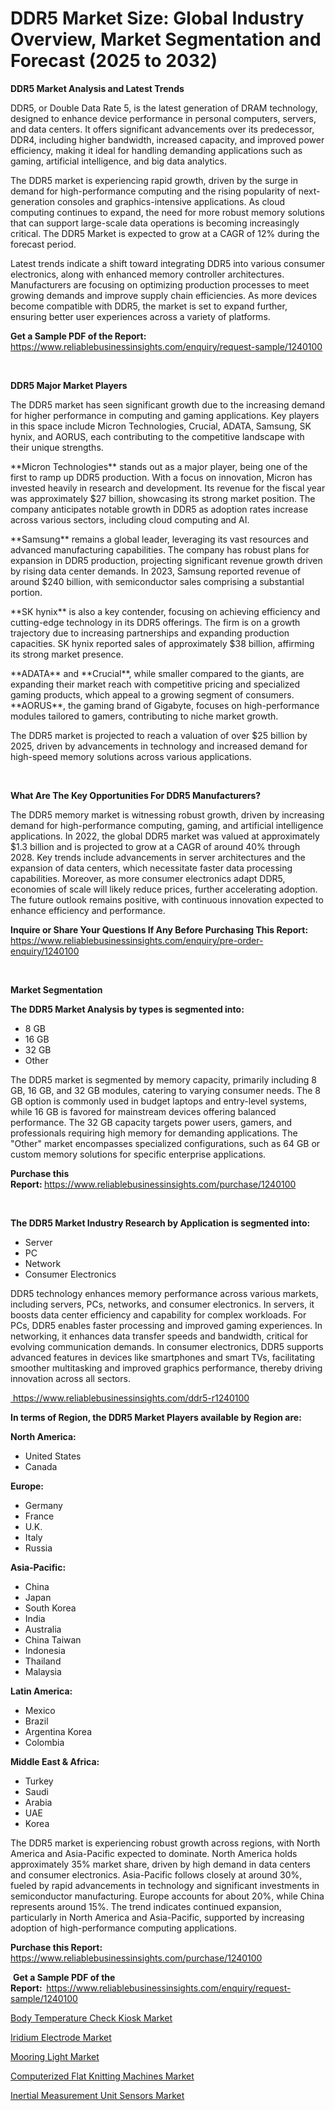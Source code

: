 <p><h1>DDR5 Market Size: Global Industry Overview, Market Segmentation and Forecast (2025 to 2032)</h1></p><p><strong>DDR5 Market Analysis and Latest Trends</strong></p>
<p><p>DDR5, or Double Data Rate 5, is the latest generation of DRAM technology, designed to enhance device performance in personal computers, servers, and data centers. It offers significant advancements over its predecessor, DDR4, including higher bandwidth, increased capacity, and improved power efficiency, making it ideal for handling demanding applications such as gaming, artificial intelligence, and big data analytics.</p><p>The DDR5 market is experiencing rapid growth, driven by the surge in demand for high-performance computing and the rising popularity of next-generation consoles and graphics-intensive applications. As cloud computing continues to expand, the need for more robust memory solutions that can support large-scale data operations is becoming increasingly critical. The DDR5 Market is expected to grow at a CAGR of 12% during the forecast period. </p><p>Latest trends indicate a shift toward integrating DDR5 into various consumer electronics, along with enhanced memory controller architectures. Manufacturers are focusing on optimizing production processes to meet growing demands and improve supply chain efficiencies. As more devices become compatible with DDR5, the market is set to expand further, ensuring better user experiences across a variety of platforms.</p></p>
<p><strong>Get a Sample PDF of the Report:&nbsp;</strong> <a href="https://www.reliablebusinessinsights.com/enquiry/request-sample/1240100?utm_campaign=1117&utm_medium=2&utm_source=Github&utm_content=ia&utm_term=11022025&utm_id=ddr5">https://www.reliablebusinessinsights.com/enquiry/request-sample/1240100</a></p>
<p>&nbsp;</p>
<p><strong>DDR5 Major Market Players</strong></p>
<p><p>The DDR5 market has seen significant growth due to the increasing demand for higher performance in computing and gaming applications. Key players in this space include Micron Technologies, Crucial, ADATA, Samsung, SK hynix, and AORUS, each contributing to the competitive landscape with their unique strengths.</p><p>**Micron Technologies** stands out as a major player, being one of the first to ramp up DDR5 production. With a focus on innovation, Micron has invested heavily in research and development. Its revenue for the fiscal year was approximately $27 billion, showcasing its strong market position. The company anticipates notable growth in DDR5 as adoption rates increase across various sectors, including cloud computing and AI.</p><p>**Samsung** remains a global leader, leveraging its vast resources and advanced manufacturing capabilities. The company has robust plans for expansion in DDR5 production, projecting significant revenue growth driven by rising data center demands. In 2023, Samsung reported revenue of around $240 billion, with semiconductor sales comprising a substantial portion.</p><p>**SK hynix** is also a key contender, focusing on achieving efficiency and cutting-edge technology in its DDR5 offerings. The firm is on a growth trajectory due to increasing partnerships and expanding production capacities. SK hynix reported sales of approximately $38 billion, affirming its strong market presence.</p><p>**ADATA** and **Crucial**, while smaller compared to the giants, are expanding their market reach with competitive pricing and specialized gaming products, which appeal to a growing segment of consumers. **AORUS**, the gaming brand of Gigabyte, focuses on high-performance modules tailored to gamers, contributing to niche market growth.</p><p>The DDR5 market is projected to reach a valuation of over $25 billion by 2025, driven by advancements in technology and increased demand for high-speed memory solutions across various applications.</p></p>
<p>&nbsp;</p>
<p><strong>What Are The Key Opportunities For DDR5 Manufacturers?</strong></p>
<p><p>The DDR5 memory market is witnessing robust growth, driven by increasing demand for high-performance computing, gaming, and artificial intelligence applications. In 2022, the global DDR5 market was valued at approximately $1.3 billion and is projected to grow at a CAGR of around 40% through 2028. Key trends include advancements in server architectures and the expansion of data centers, which necessitate faster data processing capabilities. Moreover, as more consumer electronics adapt DDR5, economies of scale will likely reduce prices, further accelerating adoption. The future outlook remains positive, with continuous innovation expected to enhance efficiency and performance.</p></p>
<p><strong>Inquire or Share Your Questions If Any Before Purchasing This Report:</strong> <a href="https://www.reliablebusinessinsights.com/enquiry/pre-order-enquiry/1240100?utm_campaign=1117&utm_medium=2&utm_source=Github&utm_content=ia&utm_term=11022025&utm_id=ddr5">https://www.reliablebusinessinsights.com/enquiry/pre-order-enquiry/1240100</a></p>
<p>&nbsp;</p>
<p><strong>Market Segmentation</strong></p>
<p><strong>The DDR5 Market Analysis by types is segmented into:</strong></p>
<p><ul><li>8 GB</li><li>16 GB</li><li>32 GB</li><li>Other</li></ul></p>
<p><p>The DDR5 market is segmented by memory capacity, primarily including 8 GB, 16 GB, and 32 GB modules, catering to varying consumer needs. The 8 GB option is commonly used in budget laptops and entry-level systems, while 16 GB is favored for mainstream devices offering balanced performance. The 32 GB capacity targets power users, gamers, and professionals requiring high memory for demanding applications. The "Other" market encompasses specialized configurations, such as 64 GB or custom memory solutions for specific enterprise applications.</p></p>
<p><strong>Purchase this Report:&nbsp;</strong><a href="https://www.reliablebusinessinsights.com/purchase/1240100?utm_campaign=1117&utm_medium=2&utm_source=Github&utm_content=ia&utm_term=11022025&utm_id=ddr5">https://www.reliablebusinessinsights.com/purchase/1240100</a></p>
<p>&nbsp;</p>
<p><strong>The DDR5 Market Industry Research by Application is segmented into:</strong></p>
<p><ul><li>Server</li><li>PC</li><li>Network</li><li>Consumer Electronics</li></ul></p>
<p><p>DDR5 technology enhances memory performance across various markets, including servers, PCs, networks, and consumer electronics. In servers, it boosts data center efficiency and capability for complex workloads. For PCs, DDR5 enables faster processing and improved gaming experiences. In networking, it enhances data transfer speeds and bandwidth, critical for evolving communication demands. In consumer electronics, DDR5 supports advanced features in devices like smartphones and smart TVs, facilitating smoother multitasking and improved graphics performance, thereby driving innovation across all sectors.</p></p>
<p><a href="https://www.reliablebusinessinsights.com/ddr5-r1240100?utm_campaign=1117&utm_medium=2&utm_source=Github&utm_content=ia&utm_term=11022025&utm_id=ddr5">&nbsp;https://www.reliablebusinessinsights.com/ddr5-r1240100</a></p>
<p><strong>In terms of Region, the DDR5 Market Players available by Region are:</strong></p>
<p>
    <p> <strong> North America: </strong>
        <ul>
            <li>United States</li>
            <li>Canada</li>
        </ul>
        </p> 
    <p> <strong> Europe: </strong>
        <ul>
            <li>Germany</li>
            <li>France</li>
            <li>U.K.</li>
            <li>Italy</li>
            <li>Russia</li>
        </ul>
        </p> 
    <p> <strong> Asia-Pacific: </strong>
        <ul>
            <li>China</li>
            <li>Japan</li>
            <li>South Korea</li>
            <li>India</li>
            <li>Australia</li>
            <li>China Taiwan</li>
            <li>Indonesia</li>
            <li>Thailand</li>
            <li>Malaysia</li>
        </ul>
        </p> 
    <p> <strong> Latin America: </strong>
        <ul>
            <li>Mexico</li>
            <li>Brazil</li>
            <li>Argentina Korea</li>
            <li>Colombia</li>
        </ul>
        </p> 
    <p> <strong> Middle East & Africa: </strong>
        <ul>
            <li>Turkey</li>
            <li>Saudi</li>
            <li>Arabia</li>
            <li>UAE</li>
            <li>Korea</li>
        </ul>
    </p>
    </p>
<p><p>The DDR5 market is experiencing robust growth across regions, with North America and Asia-Pacific expected to dominate. North America holds approximately 35% market share, driven by high demand in data centers and consumer electronics. Asia-Pacific follows closely at around 30%, fueled by rapid advancements in technology and significant investments in semiconductor manufacturing. Europe accounts for about 20%, while China represents around 15%. The trend indicates continued expansion, particularly in North America and Asia-Pacific, supported by increasing adoption of high-performance computing applications.</p></p>
<p><strong>Purchase this Report: </strong><a href="https://www.reliablebusinessinsights.com/purchase/1240100?utm_campaign=1117&utm_medium=2&utm_source=Github&utm_content=ia&utm_term=11022025&utm_id=ddr5">https://www.reliablebusinessinsights.com/purchase/1240100</a></p>
<p>&nbsp;<strong>Get a Sample PDF of the Report:&nbsp;&nbsp;</strong><a href="https://www.reliablebusinessinsights.com/enquiry/request-sample/1240100?utm_campaign=1117&utm_medium=2&utm_source=Github&utm_content=ia&utm_term=11022025&utm_id=ddr5">https://www.reliablebusinessinsights.com/enquiry/request-sample/1240100</a></p>
<p><strong></strong></p>
<p><p><a href="https://github.com/dibesnayee/Market-Research-Report-List-1/blob/main/body-temperature-check-kiosk-market.md?utm_campaign=1117&utm_medium=2&utm_source=Github&utm_content=ia&utm_term=11022025&utm_id=ddr5">Body Temperature Check Kiosk Market</a></p><p><a href="https://github.com/samraaysheg0/Market-Research-Report-List-1/blob/main/iridium-electrode-market.md?utm_campaign=1117&utm_medium=2&utm_source=Github&utm_content=ia&utm_term=11022025&utm_id=ddr5">Iridium Electrode Market</a></p><p><a href="https://github.com/qahariavokat/Market-Research-Report-List-1/blob/main/mooring-light-market.md?utm_campaign=1117&utm_medium=2&utm_source=Github&utm_content=ia&utm_term=11022025&utm_id=ddr5">Mooring Light Market</a></p><p><a href="https://github.com/bosiwajman/Market-Research-Report-List-1/blob/main/computerized-flat-knitting-machines-market.md?utm_campaign=1117&utm_medium=2&utm_source=Github&utm_content=ia&utm_term=11022025&utm_id=ddr5">Computerized Flat Knitting Machines Market</a></p><p><a href="https://github.com/rotencohen7j/Market-Research-Report-List-1/blob/main/inertial-measurement-unit-sensors-market.md?utm_campaign=1117&utm_medium=2&utm_source=Github&utm_content=ia&utm_term=11022025&utm_id=ddr5">Inertial Measurement Unit Sensors Market</a></p></p>